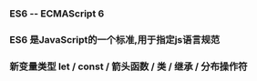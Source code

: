 ### ES6 -- ECMAScript 6

### ES6 是JavaScript的一个标准,用于指定js语言规范

### 新变量类型 let / const / 箭头函数 / 类 / 继承 / 分布操作符
